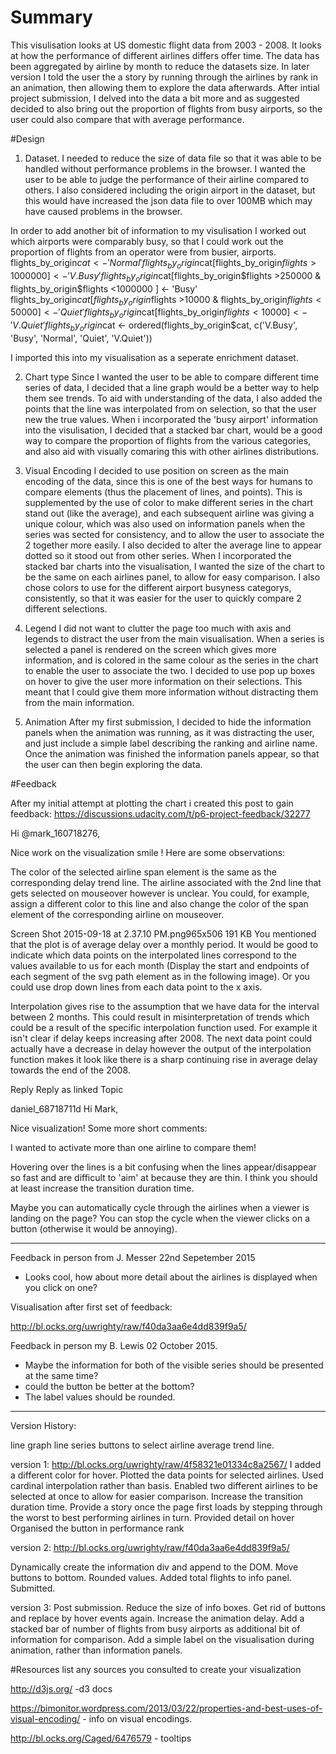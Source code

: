# Summary
This visulisation looks at US domestic flight data from 2003 - 2008. It looks at how the performance of different airlines differs offer time. The data has been aggregated by airline by month to reduce the datasets size. In later version I told the user the a story by running through the airlines by rank in an animation, then allowing them to explore the data afterwards. After intial project submission, I delved into the data a bit more and as suggested decided to also bring out the proportion of flights from busy airports, so the user could also compare that with average performance. 

#Design 
1. Dataset.
I needed to reduce the size of data file so that it was able to be handled without performance problems in the browser. I wanted the user to be able to judge the performance of their airline compared to others. I also considered including the origin airport in the dataset, but this would have increased the json data file to over 100MB which may have caused problems in the browser. 

In order to add another bit of information to my visulisation I worked out which airports were comparably busy, so that I could work out the proportion of flights from an operator were from busier, airports. 
flights_by_origin$cat <- 'Normal'
flights_by_origin$cat[flights_by_origin$flights >1000000 ] <- 'V.Busy'
flights_by_origin$cat[flights_by_origin$flights >250000 & flights_by_origin$flights <1000000 ] <- 'Busy'
flights_by_origin$cat[flights_by_origin$flights >10000 & flights_by_origin$flights <50000 ] <- 'Quiet'
flights_by_origin$cat[flights_by_origin$flights < 10000 ] <- 'V.Quiet'
flights_by_origin$cat <- ordered(flights_by_origin$cat, c('V.Busy', 'Busy', 'Normal', 'Quiet', 'V.Quiet'))

I imported this into my visualisation as a seperate enrichment dataset.


2. Chart type
Since I wanted the user to be able to compare different time series of data, I decided that a line graph would be a better way to help them see trends. To aid with understanding of the data, I also added the points that the line was interpolated from on selection, so that the user new the true values. When i incorporated the 'busy airport' information into the visulisation, I decided that a stacked bar chart, would be a good way to compare the proportion of flights from the various categories, and also aid with visually comaring this with other airlines distributions. 

3. Visual Encoding
I decided to use position on screen as the main encoding of the data, since this is one of the best ways for humans to compare elements (thus the placement of lines, and points). This is supplemented by the use of color to make different series in the chart stand out (like the average), and each subsequent airline was giving a unique colour, which was also used on information panels when the series was sected for consistency, and to allow the user to associate the 2 together more easily. I also decided to alter the average line to appear dotted so it stood out from other series. When I incorporated the stacked bar charts into the visualisation, I wanted the size of the chart to be the same on each airlines panel, to allow for easy comparison. I also chose colors to use for the different airport busyness categorys, consistently, so that it was easier for the user to quickly compare 2 different selections.

4. Legend
I did not want to clutter the page too much with axis and legends to distract the user from the main visualisation. When a series is selected a panel is rendered on the screen which gives more information, and is colored in the same colour as the series in the chart to enable the user to associate the two. I decided to use pop up boxes on hover to give the user more information on their selections. This meant that I could give them more information without distracting them from the main information. 

5. Animation
After my first submission, I decided to hide the information panels when the animation was running, as it was distracting the user, and just include a simple label describing the ranking and airline name. Once the animation was finished the information panels appear, so that the user can then begin exploring the data.

#Feedback

After my initial attempt at plotting the chart i created this post to gain feedback:
https://discussions.udacity.com/t/p6-project-feedback/32277


Hi @mark_160718276,

Nice work on the visualization smile ! Here are some observations:

The color of the selected airline span element is the same as the corresponding delay trend line. The airline associated with the 2nd line that gets selected on mouseover however is unclear. You could, for example, assign a different color to this line and also change the color of the span element of the corresponding airline on mouseover.

Screen Shot 2015-09-18 at 2.37.10 PM.png965x506 191 KB
You mentioned that the plot is of average delay over a monthly period. It would be good to indicate which data points on the interpolated lines correspond to the values available to us for each month (Display the start and endpoints of each segment of the svg path element as in the following image). Or you could use drop down lines from each data point to the x axis.


Interpolation gives rise to the assumption that we have data for the interval between 2 months. This could result in misinterpretation of trends which could be a result of the specific interpolation function used. For example it isn't clear if delay keeps increasing after 2008. The next data point could actually have a decrease in delay however the output of the interpolation function makes it look like there is a sharp continuing rise in average delay towards the end of the 2008.



Reply
Reply as linked Topic

daniel_68718711d
Hi Mark,

Nice visualization! Some more short comments:

I wanted to activate more than one airline to compare them!

Hovering over the lines is a bit confusing when the lines appear/disappear so fast and are difficult to 'aim' at because they are thin. I think you should at least increase the transition duration time.

Maybe you can automatically cycle through the airlines when a viewer is landing on the page? You can stop the cycle when the viewer clicks on a button (otherwise it would be annoying).


----------------

Feedback in person from J. Messer  22nd Sepetember 2015

* Looks cool, how about more detail about the airlines is displayed when you click on one?


Visualisation after first set of feedback:

http://bl.ocks.org/uwrighty/raw/f40da3aa6e4dd839f9a5/


Feedback in person my B. Lewis 02 October 2015.
* Maybe the information for both of the visible series should be presented at the same time?
* could the button be better at the bottom?
* The label values should be rounded.

----------------
Version History:

line graph
line series
buttons to select airline
average trend line.

version 1: http://bl.ocks.org/uwrighty/raw/4f58321e01334c8a2567/
I added a different color for hover. 
Plotted the data points for selected airlines.
Used cardinal interpolation rather than basis.
Enabled two different airlines to be selected at once to allow for easier comparison.
Increase the transition duration time.
Provide a story once the page first loads by stepping through the worst to best performing airlines in turn.
Provided detail on hover 
Organised the button in performance rank

version 2: http://bl.ocks.org/uwrighty/raw/f40da3aa6e4dd839f9a5/ 

Dynamically create the information div and append to the DOM.
Move buttons to bottom.
Rounded values.
Added total flights to info panel.
Submitted. 

version 3:
Post submission.
Reduce the size of info boxes.
Get rid of buttons and replace by hover events again.
Increase the animation delay.
Add a stacked bar of number of flights from busy airports as additional bit of information for comparison.
Add a simple label on the visualisation during animation, rather than information panels.

#Resources
list any sources you consulted to create your visualization

http://d3js.org/ -d3 docs

https://bimonitor.wordpress.com/2013/03/22/properties-and-best-uses-of-visual-encoding/ - info on visual encodings.

http://bl.ocks.org/Caged/6476579 - tooltips
